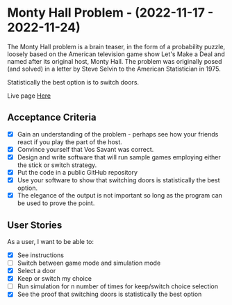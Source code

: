 # Monty Hall Problem - (2022-11-17 - 2022-11-24)

The Monty Hall problem is a brain teaser, in the form of a probability puzzle, loosely based on the American television game show Let's Make a Deal and named after its original host, Monty Hall. The problem was originally posed (and solved) in a letter by Steve Selvin to the American Statistician in 1975.

Statistically the best option is to switch doors.

Live page [Here](https://surpun.github.io/The-Monty-Hall/)

## Acceptance Criteria

- [x] Gain an understanding of the problem - perhaps see how your friends react if you play the part of the host.
- [x] Convince yourself that Vos Savant was correct.
- [x] Design and write software that will run sample games employing either the stick or switch strategy.
- [x] Put the code in a public GitHub repository
- [x] Use your software to show that switching doors is statistically the best option.
- [x] The elegance of the output is not important so long as the program can be used to prove the point.

## User Stories

As a user, I want to be able to:

- [x] See instructions
- [ ] Switch between game mode and simulation mode
- [x] Select a door
- [x] Keep or switch my choice
- [ ] Run simulation for n number of times for keep/switch choice selection
- [x] See the proof that switching doors is statistically the best option
